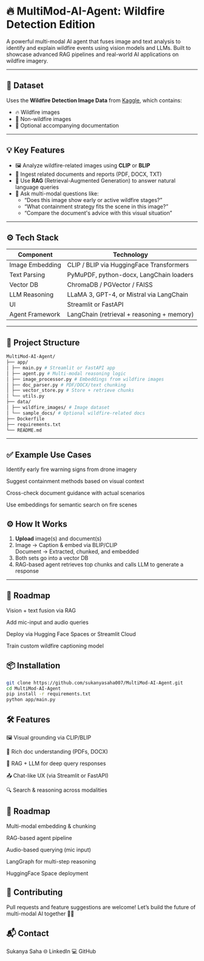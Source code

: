 # 🔥 MultiMod-AI-Agent: Wildfire Detection Edition

A powerful multi-modal AI agent that fuses image and text analysis to identify and explain wildfire events using vision models and LLMs. Built to showcase advanced RAG pipelines and real-world AI applications on wildfire imagery.

---

## 📸 Dataset

Uses the **Wildfire Detection Image Data** from [Kaggle](https://www.kaggle.com/datasets/brsdincer/wildfire-detection-image-data), which contains:

- 🔥 Wildfire images
- 🌲 Non-wildfire images
- 📄 Optional accompanying documentation

---

## 💡 Key Features

- 🖼️ Analyze wildfire-related images using **CLIP** or **BLIP**
- 📄 Ingest related documents and reports (PDF, DOCX, TXT)
- 🧠 Use **RAG** (Retrieval-Augmented Generation) to answer natural language queries
- 💬 Ask multi-modal questions like:  
  - “Does this image show early or active wildfire stages?”  
  - “What containment strategy fits the scene in this image?”  
  - “Compare the document's advice with this visual situation”

---

## ⚙️ Tech Stack

| Component         | Technology                                      |
|------------------|--------------------------------------------------|
| Image Embedding  | CLIP / BLIP via HuggingFace Transformers         |
| Text Parsing     | PyMuPDF, python-docx, LangChain loaders          |
| Vector DB        | ChromaDB / PGVector / FAISS                      |
| LLM Reasoning    | LLaMA 3, GPT-4, or Mistral via LangChain         |
| UI               | Streamlit or FastAPI                             |
| Agent Framework  | LangChain (retrieval + reasoning + memory)       |

---

## 📁 Project Structure
```bash
MultiMod-AI-Agent/
├── app/
│ ├── main.py # Streamlit or FastAPI app
│ ├── agent.py # Multi-modal reasoning logic
│ ├── image_processor.py # Embeddings from wildfire images
│ ├── doc_parser.py # PDF/DOCX/text chunking
│ ├── vector_store.py # Store + retrieve chunks
│ └── utils.py
├── data/
│ ├── wildfire_images/ # Image dataset
│ └── sample_docs/ # Optional wildfire-related docs
├── Dockerfile
├── requirements.txt
└── README.md
```
---

## ✅ Example Use Cases
Identify early fire warning signs from drone imagery

Suggest containment methods based on visual context

Cross-check document guidance with actual scenarios

Use embeddings for semantic search on fire scenes

## ⚙️ How It Works

1. **Upload** image(s) and document(s)
2. Image → Caption & embed via BLIP/CLIP  
   Document → Extracted, chunked, and embedded
3. Both sets go into a vector DB
4. RAG-based agent retrieves top chunks and calls LLM to generate a response

---

## 📌 Roadmap
 Vision + text fusion via RAG

 Add mic-input and audio queries

 Deploy via Hugging Face Spaces or Streamlit Cloud

 Train custom wildfire captioning model
 

## 📦 Installation

```bash
git clone https://github.com/sukanyasaha007/MultiMod-AI-Agent.git
cd MultiMod-AI-Agent
pip install -r requirements.txt
python app/main.py
```

## 🛠️ Features

🖼️ Visual grounding via CLIP/BLIP

📄 Rich doc understanding (PDFs, DOCX)

🧠 RAG + LLM for deep query responses

📤 Chat-like UX (via Streamlit or FastAPI)

🔍 Search & reasoning across modalities

## 📌 Roadmap
 Multi-modal embedding & chunking

 RAG-based agent pipeline

 Audio-based querying (mic input)

 LangGraph for multi-step reasoning

 HuggingFace Space deployment

## 🤝 Contributing
Pull requests and feature suggestions are welcome!
Let’s build the future of multi-modal AI together 💬🔗

## 📬 Contact
Sukanya Saha
🌐 LinkedIn
💻 GitHub

